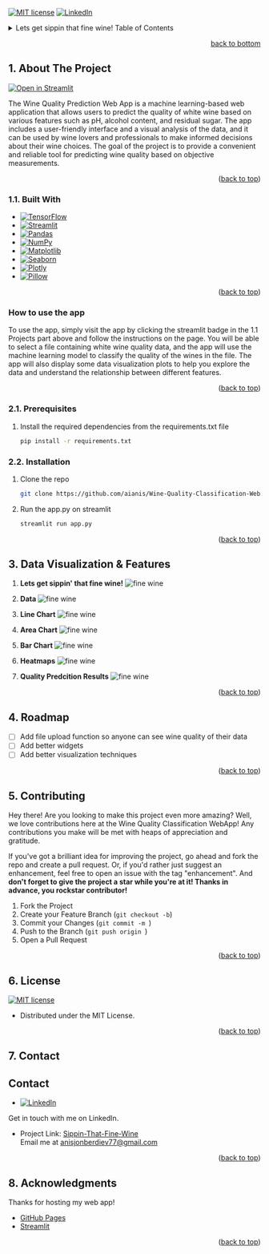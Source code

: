 <!-- Improved compatibility of back to top link: See: https://github.com/othneildrew/Best-README-Template/pull/73 -->
<a name="readme-top"></a>
<!--
*** Thanks for checking out the Best-README-Template. If you have a suggestion
*** that would make this better, please fork the repo and create a pull request
*** or simply open an issue with the tag "enhancement".
*** Don't forget to give the project a star!
*** Thanks again! Now go create something AMAZING! :D
-->



<!-- PROJECT SHIELDS -->
<!--
*** I'm using markdown "reference style" links for readability.
*** Reference links are enclosed in brackets [ ] instead of parentheses ( ).
*** See the bottom of this document for the declaration of the reference variables
*** for contributors-url, forks-url, etc. This is an optional, concise syntax you may use.
*** https://www.markdownguide.org/basic-syntax/#reference-style-links
-->

[![MIT license](https://img.shields.io/badge/License-MIT-blue.svg)](https://opensource.org/licenses/MIT)
[![LinkedIn](https://img.shields.io/badge/-LinkedIn-0077B5.svg)](https://www.linkedin.com/in/anisberdiev/)




<!-- TABLE OF CONTENTS -->
<details>
  <summary>Lets get sippin that fine wine!
  Table of Contents</summary>
  <ol>
    <li>
      <a href="#about-the-project">About The Project</a>
      <ul>
        <li><a href="#built-with">Built With</a></li>
      </ul>
    </li>
    <li>
      <a href="#getting-started">Getting Started</a>
      <ul>
        <li><a href="#prerequisites">Prerequisites</a></li>
        <li><a href="#installation">Installation</a></li>
      </ul>
    </li>
    <li><a href="#usage">Usage</a></li>
    <li><a href="#roadmap">Roadmap</a></li>
    <li><a href="#license">License</a></li>
    <li><a href="#contact">Contact</a></li>
 
  </ol>
</details>

<p align="right"><a href="#readme-bottom">back to bottom</a></p>




<!-- ABOUT THE PROJECT -->
## 1. About The Project

[![Open in Streamlit](https://static.streamlit.io/badges/streamlit_badge_black_white.svg)](https://aianis-wine-quality-classification-webapp-fileapp-mj2agb.streamlit.app/)

The Wine Quality Prediction Web App is a machine learning-based web application that allows users to predict the quality of white wine based on various features such as pH, alcohol content, and residual sugar. The app includes a user-friendly interface and a visual analysis of the data, and it can be used by wine lovers and professionals to make informed decisions about their wine choices. The goal of the project is to provide a convenient and reliable tool for predicting wine quality based on objective measurements.

<p align="right">(<a href="#readme-top">back to top</a>)</p>



### 1.1. Built With

* [![TensorFlow](https://img.shields.io/badge/-TensorFlow-black?style=flat&logo=TensorFlow)](https://www.tensorflow.org/)
* [![Streamlit](https://img.shields.io/badge/-Streamlit-black?style=flat&logo=Streamlit)](https://www.streamlit.io/)
* [![Pandas](https://img.shields.io/badge/-Pandas-black?style=flat&logo=Pandas)](https://pandas.pydata.org/)
* [![NumPy](https://img.shields.io/badge/-NumPy-black?style=flat&logo=NumPy)](https://numpy.org/)
* [![Matplotlib](https://img.shields.io/badge/-Matplotlib-black?style=flat&logo=Matplotlib)](https://matplotlib.org/)
* [![Seaborn](https://img.shields.io/badge/-Seaborn-black?style=flat&logo=Seaborn)](https://seaborn.pydata.org/)
* [![Plotly](https://img.shields.io/badge/-Plotly-black?style=flat&logo=Plotly)](https://plotly.com/)
* [![Pillow](https://img.shields.io/badge/Pillow-v7.0.0-blue.svg)](https://pillow.readthedocs.io/)

  

<p align="right">(<a href="#readme-top">back to top</a>)</p>

### How to use the app
To use the app, simply visit the app by clicking the streamlit badge in the 1.1 Projects part above and follow the instructions on the page. You will be able to select a file containing white wine quality data, and the app will use the machine learning model to classify the quality of the wines in the file. The app will also display some data visualization plots to help you explore the data and understand the relationship between different features.


<p align="right">(<a href="#readme-top">back to top</a>)</p>




<!-- GETTING STARTED -->

### 2.1. Prerequisites

1. Install the required dependencies from the requirements.txt file
   ```sh
   pip install -r requirements.txt
   ```
 

### 2.2. Installation

1. Clone the repo
   ```sh
   git clone https://github.com/aianis/Wine-Quality-Classification-WebApp.git
   ```
2. Run the app.py on streamlit
   ```sh
   streamlit run app.py
   ```

<p align="right">(<a href="#readme-top">back to top</a>)</p>



<!-- USAGE EXAMPLES -->
## 3. Data Visualization & Features

1. **Lets get sippin' that fine wine!**
   ![fine wine](https://github.com/aianis/Wine-Quality-Classification-WebApp/blob/main/DataVis/Screenshot%20(34).png)
2. **Data**
   ![fine wine](https://github.com/aianis/Wine-Quality-Classification-WebApp/blob/main/DataVis/Screenshot%20(35).png)

3. **Line Chart**
   ![fine wine](https://github.com/aianis/Wine-Quality-Classification-WebApp/blob/main/DataVis/Screenshot%20(37).png)

4. **Area Chart**
   ![fine wine](https://github.com/aianis/Wine-Quality-Classification-WebApp/blob/main/DataVis/Screenshot%20(38).png)

5. **Bar Chart**
   ![fine wine](https://github.com/aianis/Wine-Quality-Classification-WebApp/blob/main/DataVis/Screenshot%20(39).png)
6. **Heatmaps**
   ![fine wine](https://github.com/aianis/Wine-Quality-Classification-WebApp/blob/main/DataVis/Screenshot%20(42).png)

7. **Quality Predcition Results**
   ![fine wine](https://github.com/aianis/Wine-Quality-Classification-WebApp/blob/main/DataVis/Screenshot%20(41).png)



<p align="right">(<a href="#readme-top">back to top</a>)</p>



<!-- ROADMAP -->
## 4. Roadmap

- [ ] Add file upload function so anyone can see wine quality of their data
- [ ] Add better widgets 
- [ ] Add better visualization techniques

<p align="right">(<a href="#readme-top">back to top</a>)</p>



<!-- CONTRIBUTING -->
## 5. Contributing
Hey there! Are you looking to make this project even more amazing? Well, we love contributions here at the Wine Quality Classification WebApp! Any contributions you make will be met with heaps of appreciation and gratitude.

If you've got a brilliant idea for improving the project, go ahead and fork the repo and create a pull request. Or, if you'd rather just suggest an enhancement, feel free to open an issue with the tag "enhancement". And **don't forget to give the project a star while you're at it! Thanks in advance, you rockstar contributor!**

1. Fork the Project
2. Create your Feature Branch (`git checkout -b`)
3. Commit your Changes (`git commit -m `)
4. Push to the Branch (`git push origin `)
5. Open a Pull Request

<p align="right">(<a href="#readme-top">back to top</a>)</p>



<!-- LICENSE -->
## 6. License
[![MIT license](https://img.shields.io/badge/License-MIT-blue.svg)](https://opensource.org/licenses/MIT)
* Distributed under the MIT License. 


<p align="right">(<a href="#readme-top">back to top</a>)</p>



<!-- CONTACT -->
## 7. Contact

## Contact
* [![LinkedIn](https://img.shields.io/badge/-LinkedIn-0077B5.svg)](https://www.linkedin.com/in/anisberdiev/)


Get in touch with me on LinkedIn.<br>
* Project Link: [Sippin-That-Fine-Wine](https://github.com/aianis/Wine-Quality-Classification-WebApp)<br>
Email me at [anisjonberdiev77@gmail.com](mailto:anisjonberdiev77@gmail.com)

<p align="right">(<a href="#readme-top">back to top</a>)</p>



<!-- ACKNOWLEDGMENTS -->
## 8. Acknowledgments

Thanks for hosting my web app!

* [GitHub Pages](https://pages.github.com)
* [Streamlit](https://streamlit.io/)


<p align="right">(<a href="#readme-top">back to top</a>)</p>

